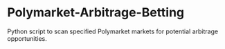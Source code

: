 # Polymarket-Arbitrage-Betting
Python script to scan specified Polymarket markets for potential arbitrage opportunities. 

